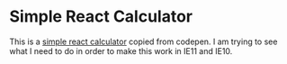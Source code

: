 # Simple React Calculator 

This is a [simple react calculator](https://codepen.io/ariksasmita/pen/yqqzZW) copied from codepen. I am trying to see what I need to do in order to make this work in IE11 and IE10. 

